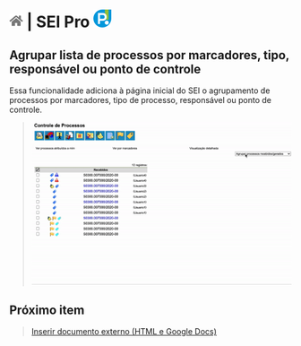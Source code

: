 # [![Home](../img/home.png)](../) |  SEI Pro ![Icone](../img/icon-32.png)

## Agrupar lista de processos por marcadores, tipo, responsável ou ponto de controle

Essa funcionalidade adiciona à página inicial do SEI o agrupamento de processos por marcadores, tipo de processo, responsável ou ponto de controle.

> ![Tela 1](../img/tela-agrupamento.gif) 

## Próximo item

> [Inserir documento externo (HTML e Google Docs)](./INSERIRDOC.md)
